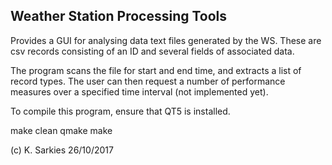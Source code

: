 Weather Station Processing Tools
--------------------------------

Provides a GUI for analysing data text files generated by the WS. These are
csv records consisting of an ID and several fields of associated data.

The program scans the file for start and end time, and extracts a list of
record types. The user can then request a number of performance measures over
a specified time interval (not implemented yet).

To compile this program, ensure that QT5 is installed.

make clean
qmake
make

(c) K. Sarkies 26/10/2017

